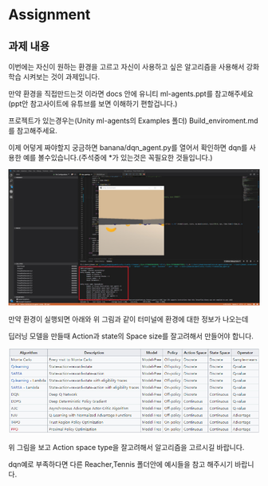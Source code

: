# Assignment

## 과제 내용

이번에는 자신이 원하는 환경을 고르고 자신이 사용하고 싶은 알고리즘을 사용해서 강화학습 시켜보는 것이 과제입니다.

만약 환경을 직접만드는것 이라면 docs 안에 유니티 ml-agents.ppt를 참고해주세요(ppt안 참고사이트에 유튜브를 보면 이해하기 편할겁니다.)

프로젝트가 있는경우는(Unity ml-agents의 Examples 폴더) Build_enviroment.md를 참고해주세요.

이제 어덯게 짜야할지 궁금하면 banana/dqn_agent.py를 열어서 확인하면 dqn를 사용한 예를 볼수있습니다.(주석중에 *가 있는것은 꼭필요한 것들입니다.)

<img src="../docs/images/asg_1.jpg">

만약 환경이 실행되면 아래와 위 그림과 같이 터미널에 환경에 대한 정보가 나오는데 

딥러닝 모델을 만들때 Action과 state의 Space size를 잘고려해서 만들어야 합니다.

<img src="../docs/images/RL_wiki_1.jpg">

위 그림을 보고 Action space type을 잘고려해서 알고리즘을 고르시길 바랍니다.

dqn예로 부족하다면 다른 Reacher,Tennis 폴더안에 예시들을 참고 해주시기 바랍니다.

